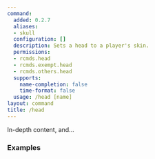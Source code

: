 ```yaml
---
command:
  added: 0.2.7
  aliases:
  - skull
  configuration: []
  description: Sets a head to a player's skin.
  permissions:
  - rcmds.head
  - rcmds.exempt.head
  - rcmds.others.head
  supports:
    name-completion: false
    time-format: false
  usage: /head [name]
layout: command
title: /head
---
```


In-depth content, and...

### Examples


